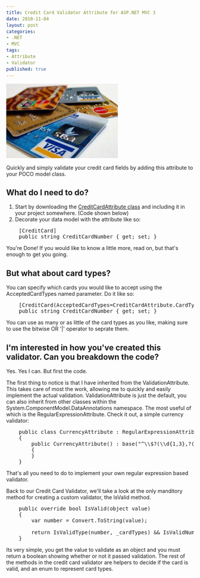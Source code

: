 ```yaml
---
title: Credit Card Validator Attribute for ASP.NET MVC 3
date: 2010-11-04
layout: post
categories:
- .NET
- MVC
tags:
- Attribute
- Validator
published: true
---
```


<a href="/wp-content/uploads/2010/11/credit-cards.jpg">
<img class="size-medium wp-image-116 alignright" title="It's not what your credit card company can do for you. It's what you can do for your credit card company." src="/wp-content/uploads/2010/11/credit-cards-300x200.jpg" alt="Pile of credit cards" width="300" height="200" />
</a>

Quickly and simply validate your credit card fields by adding this attribute to your POCO model class.
<h2>What do I need to do?</h2>
<ol>
	<li>Start by downloading the <a title="Super Amazing Credit Card Validator Attribute Class" href="https://gist.github.com/662078" target="_blank">CreditCardAttribute class</a> and including it in your project somewhere. (Code shown below)</li>    
	<li>Decorate your data model with the attribute like so:</li>
</ol>

<pre class="prettyprint">
    [CreditCard]
    public string CreditCardNumber { get; set; }
</pre>
You're Done! If you would like to know a little more, read on, but that's enough to get you going.
<h2>But what about card types?</h2>
You can specify which cards you would like to accept using the AcceptedCardTypes named parameter. Do it like so:
<pre class="prettyprint">    [CreditCard(AcceptedCardTypes=CreditCardAttribute.CardType.Visa | CreditCardAttribute.CardType.MasterCard)]
    public string CreditCardNumber { get; set; }
</pre>
You can use as many or as little of the card types as you like, making sure to use the bitwise OR '|' operator to seprate them.
<h2>I'm interested in how you've created this validator. Can you breakdown the code?</h2>
Yes. Yes I can. But first the code.

<script src="https://gist.github.com/662078.js"> </script>

The first thing to notice is that I have inherited from the ValidationAttribute. This takes care of most the work, allowing me to quickly and easily implement the actual validation. ValidationAttribute is just the default, you can also inherit from other classes within the System.ComponentModel.DataAnnotations namespace. The most useful of which is the RegularExpressionAttribute. Check it out, a simple currency validator:
<pre class="prettyprint">    public class CurrencyAttribute : RegularExpressionAttribute
    {
        public CurrencyAttribute() : base("^\\$?(\\d{1,3},?(\\d{3},?)*\\d{3}(\\.\\d{1,3})?|\\d{1,3}(\\.\\d{2})?)$")
        {
        }
    }
</pre>
That's all you need to do to implement your own regular expression based validator.

Back to our Credit Card Validator, we'll take a look at the only manditory method for creating a custom validator, the IsValid method.
<pre class="prettyprint">    public override bool IsValid(object value)
    {
        var number = Convert.ToString(value);
        
        return IsValidType(number, _cardTypes) && IsValidNumber(number);
    }
</pre>
Its very simple, you get the value to validate as an object and you must return a boolean showing whether or not it passed validation. The rest of the methods in the credit card validator are helpers to decide if the card is valid, and an enum to represent card types.